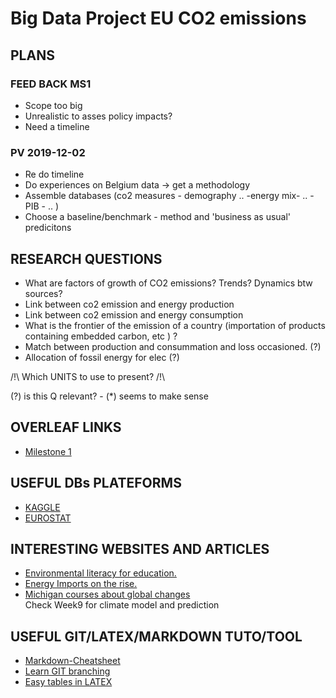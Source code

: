 # Big Data Project EU CO2 emissions

## PLANS

### FEED BACK MS1
* Scope too big
* Unrealistic to asses policy impacts?
* Need a timeline

### PV 2019-12-02
* Re do timeline
* Do experiences on Belgium data -> get a methodology
* Assemble databases (co2 measures - demography .. -energy mix- .. - PIB - .. )
* Choose a baseline/benchmark - method and 'business as usual' predicitons

## RESEARCH QUESTIONS
* What are factors of growth of CO2 emissions? Trends? Dynamics btw sources?
* Link between co2 emission and energy production
* Link between co2 emission and energy consumption
* What is the frontier of the emission of a country (importation of products containing embedded carbon, etc ) ?
* Match between production and consummation and loss occasioned. (?)
* Allocation of fossil energy for elec (?)

 /!\ Which UNITS to use to present? /!\  
  
  (?) is this Q relevant?  - (*) seems to make sense

## OVERLEAF LINKS
- [Milestone 1](https://www.overleaf.com/4995682689wckysczrmrvv)

## USEFUL DBs PLATEFORMS

* [KAGGLE](https://www.kaggle.com/datasets)
* [EUROSTAT](https://ec.europa.eu/eurostat/data/database)

## INTERESTING WEBSITES AND ARTICLES
* [Environmental literacy for education.](https://enviroliteracy.org/)
* [Energy Imports on the rise.](https://ec.europa.eu/eurostat/en/web/products-eurostat-news/-/DDN-20191021-1)
* [Michigan courses about global changes](https://globalchange.umich.edu/globalchange1/current/lectures/)  
Check Week9 for climate model and prediction

## USEFUL GIT/LATEX/MARKDOWN TUTO/TOOL
 * [Markdown-Cheatsheet](https://github.com/adam-p/markdown-here/wiki/Markdown-Cheatsheet)
 * [Learn GIT branching](https://learngitbranching.js.org/)
 * [Easy tables in LATEX](http://www.tablesgenerator.com/#)